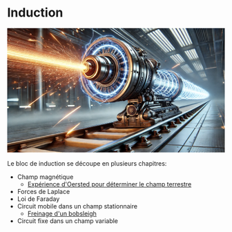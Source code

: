# Induction

![](images/induction.webp)

Le bloc de induction se découpe en plusieurs chapitres:

* Champ magnétique
  * [Expérience d'Oersted pour déterminer le champ terrestre](../exercices/induction/oersted.md)
* Forces de Laplace
* Loi de Faraday
* Circuit mobile dans un champ stationnaire
  * [Freinage d'un bobsleigh](../exercices/induction/bobsleigh.md)
* Circuit fixe dans un champ variable
